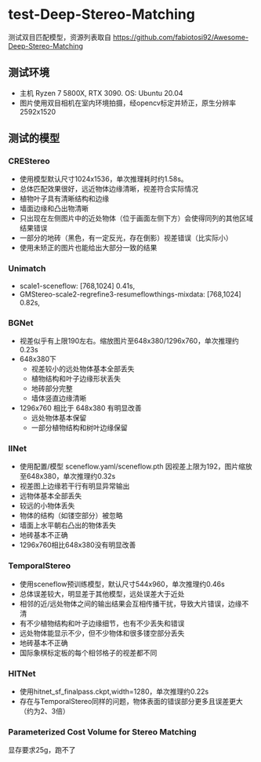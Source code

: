 # test-Deep-Stereo-Matching
测试双目匹配模型，资源列表取自 https://github.com/fabiotosi92/Awesome-Deep-Stereo-Matching
## 测试环境
- 主机 Ryzen 7 5800X, RTX 3090. OS: Ubuntu 20.04
- 图片使用双目相机在室内环境拍摄，经opencv标定并矫正，原生分辨率2592x1520
## 测试的模型
### CREStereo
- 使用模型默认尺寸1024x1536，单次推理耗时约1.58s。
- 总体匹配效果很好，远近物体边缘清晰，视差符合实际情况
- 植物叶子具有清晰结构和边缘
- 墙面边缘和凸出物清晰
- 只出现在左侧图片中的近处物体（位于画面左侧下方）会使得同列的其他区域结果错误
- 一部分的地砖（黑色，有一定反光，存在倒影）视差错误（比实际小）
- 使用未矫正的图片也能给出大部分一致的结果
### Unimatch
- scale1-sceneflow: [768,1024] 0.41s,
- GMStereo-scale2-regrefine3-resumeflowthings-mixdata: [768,1024] 0.82s,

### BGNet
- 视差似乎有上限190左右。缩放图片至648x380/1296x760，单次推理约0.23s
- 648x380下
  - 视差较小的远处物体基本全部丢失
  - 植物结构和叶子边缘形状丢失
  - 地砖部分完整
  - 墙体竖直边缘清晰
- 1296x760 相比于 648x380 有明显改善
  - 远处物体基本保留
  - 一部分植物结构和树叶边缘保留
### IINet
- 使用配置/模型 sceneflow.yaml/sceneflow.pth 因视差上限为192，图片缩放至648x380，单次推理约0.32s
- 视差图上边缘若干行有明显异常输出
- 远物体基本全部丢失
- 较远的小物体丢失
- 物体的结构（如镂空部分）被忽略
- 墙面上水平朝右凸出的物体丢失
- 地砖基本不正确
- 1296x760相比648x380没有明显改善
### TemporalStereo
- 使用sceneflow预训练模型，默认尺寸544x960，单次推理约0.46s
- 总体误差较大，明显差于其他模型，远处误差大于近处
- 相邻的近/远处物体之间的输出结果会互相传播干扰，导致大片错误，边缘不清
- 有不少植物结构和叶子边缘细节，也有不少丢失和错误
- 远处物体能显示不少，但不少物体和很多镂空部分丢失
- 地砖基本不正确
- 国际象棋标定板的每个相邻格子的视差都不同
### HITNet
- 使用hitnet_sf_finalpass.ckpt,width=1280，单次推理约0.22s
- 存在与TemporalStereo同样的问题，物体表面的错误部分更多且误差更大（约为2、3倍）
### Parameterized Cost Volume for Stereo Matching
显存要求25g，跑不了


